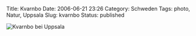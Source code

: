Title: Kvarnbo
Date: 2006-06-21 23:26
Category: Schweden
Tags: photo, Natur, Uppsala
Slug: kvarnbo
Status: published

![Kvarnbo bei
Uppsala](/pic/kvarnbo.jpg "Kvarnbo bei Uppsala")

